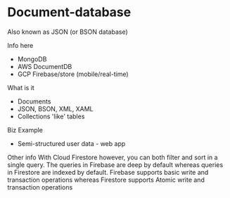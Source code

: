 # Document-database

Also known as JSON (or BSON database)

Info here
- MongoDB
- AWS DocumentDB
- GCP Firebase/store (mobile/real-time)

What is it
- Documents
- JSON, BSON, XML, XAML
- Collections 'like' tables

Biz Example
- Semi-structured user data - web app

Other info
With Cloud Firestore however, you can both filter and sort in a single query. The queries in Firebase are deep by default whereas queries in Firestore are indexed by default. Firebase supports basic write and transaction operations whereas Firestore supports Atomic write and transaction operations